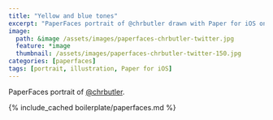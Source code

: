 ```yaml
---
title: "Yellow and blue tones"
excerpt: "PaperFaces portrait of @chrbutler drawn with Paper for iOS on an iPad."
image: 
  path: &image /assets/images/paperfaces-chrbutler-twitter.jpg 
  feature: *image
  thumbnail: /assets/images/paperfaces-chrbutler-twitter-150.jpg
categories: [paperfaces]
tags: [portrait, illustration, Paper for iOS]
---
```


PaperFaces portrait of [@chrbutler](https://twitter.com/chrbutler).

{% include_cached boilerplate/paperfaces.md %}
